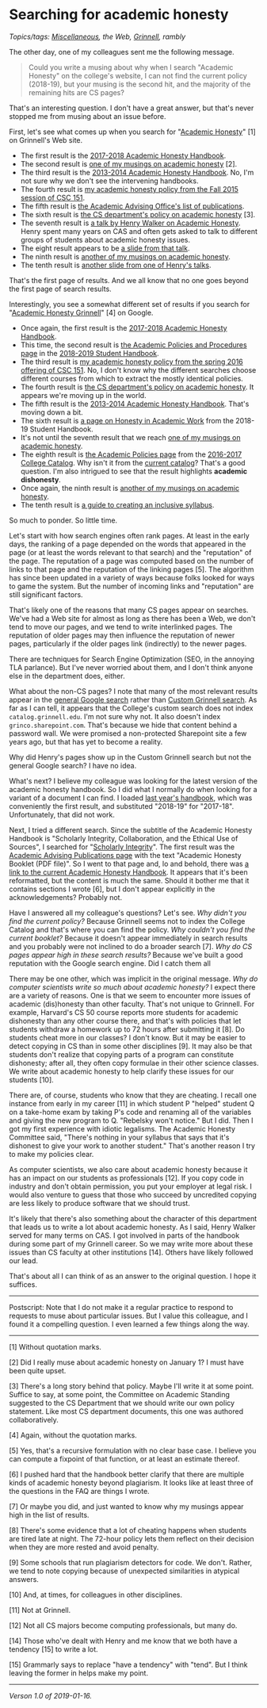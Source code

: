 Searching for academic honesty
==============================

*Topics/tags: [Miscellaneous](index-misc), the Web, [Grinnell](index-grinnell), rambly*

The other day, one of my colleagues sent me the following message.

> Could you write a musing about why when I search "Academic Honesty" on the college's website, I can not find the current policy (2018-19), but your musing is the second hit, and the majority of the remaining hits are CS pages?

That's an interesting question.  I don't have a great answer, but that's
never stopped me from musing about an issue before.

First, let's see what comes up when you search for "[Academic Honesty](https://www.grinnell.edu/search?q=Academic+Honesty)" [1] on Grinnell's Web site.

* The first result is the [2017-2018 Academic Honesty Handbook](https://www.grinnell.edu/sites/default/files/documents/AcademicHonesty_2017-18.pdf).
* The second result is [one of my musings on academic honesty](https://www.cs.grinnell.edu/~rebelsky/musings/academic-honesty-2018-01-01) [2].
* The third result is the [2013-2014 Academic Honesty Handbook](https://www.grinnell.edu/sites/default/files/documents/AcadHonestyBklt_2013-14.pdf).  No, I'm not sure why we don't see the intervening handbooks.
* The fourth result is [my academic honesty policy from the Fall 2015 session of CSC 151](http://www.cs.grinnell.edu/~rebelsky/Courses/CSC151/2015F/handouts/academic-honesty.html).
* The fifth result is [the Academic Advising Office's list of publications](https://www.grinnell.edu/about/offices-services/academic-advising/publications).
* The sixth result is [the CS department's policy on academic honesty](https://www.cs.grinnell.edu/academic-honesty-policy) [3].
* The seventh result is [a talk by Henry Walker on Academic Honesty](https://www.cs.grinnell.edu/~walker/talks/academic-honesty-tutorial-miller/).  Henry spent many years on CAS and often gets asked to talk to different groups of students about academic honesty issues.
* The eight result appears to be [a slide from that talk](http://www.cs.grinnell.edu/~walker/talks/academic-honesty-tutorial-miller/process-1.html).
* The ninth result is [another of my musings on academic honesty](https://www.cs.grinnell.edu/~rebelsky/musings/academic-honesty-2017-05-07).
* The tenth result is [another slide from one of Henry's talks](https://www.cs.grinnell.edu/~walker/talks/academic-honesty-intro/title-2.html).

That's the first page of results.  And we all know that no one goes
beyond the first page of search results.

Interestingly, you see a somewhat different set of results
if you search for "[Academic Honesty Grinnell](https://www.google.com/search?q=Academic+Honesty+Grinnell)" [4] on Google.

* Once again, the first result is the [2017-2018 Academic Honesty Handbook](https://www.grinnell.edu/sites/default/files/documents/AcademicHonesty_2017-18.pdf).
* This time, the second result is [the Academic Policies and Procedures page](https://catalog.grinnell.edu/content.php?catoid=12&navoid=2537) in the [2018-2019 Student Handbook](https://catalog.grinnell.edu/index.php?catoid=12).
* The third result is [my academic honesty policy from the spring 2016 offering of CSC 151](http://www.cs.grinnell.edu/~rebelsky/courses/CSC151/2016S/handouts/academic-honesty.html).  No, I don't know why the different searches choose different courses from which to extract the mostly identical policies.
* The fourth result is [the CS department's policy on academic honesty](https://www.cs.grinnell.edu/academic-honesty-policy).  It appears we're moving up in the world.
* The fifth result is the [2013-2014 Academic Honesty Handbook](https://www.grinnell.edu/sites/default/files/documents/AcadHonestyBklt_2013-14.pdf).  That's moving down a bit.
* The sixth result is [a page on Honesty in Academic Work](https://catalog.grinnell.edu/content.php?catoid=12&navoid=3645) from the 2018-19 Student Handbook.
* It's not until the seventh result that we reach [one of my musings on academic honesty](https://www.cs.grinnell.edu/~rebelsky/musings/academic-honesty-2018-01-01).
* The eighth result is [the Academic Policies page](https://catalog.grinnell.edu/content.php?catoid=16&navoid=3319) from the [2016-2017 College Catalog](https://catalog.grinnell.edu/index.php?catoid=16).  Why isn't it from the [current catalog](https://catalog.grinnell.edu/content.php?catoid=20)?  That's a good question.  I'm also intrigued to see that the result highlights **academic dishonesty**.
* Once again, the ninth result is [another of my musings on academic honesty](https://www.cs.grinnell.edu/~rebelsky/musings/academic-honesty-2017-05-07).  
* The tenth result is [a guide to creating an inclusive syllabus](https://www.grinnell.edu/creating-inclusive-syllabus).

So much to ponder.  So little time.

Let's start with how search engines often rank pages.  At least in the
early days, the ranking of a page depended on the words that appeared
in the page (or at least the words relevant to that search) and the
"reputation" of the page.  The reputation of a page was computed based on
the number of links to that page and the reputation of the linking pages
[5].  The algorithm has since been updated in a variety of ways because
folks looked for ways to game the system.  But the number of incoming
links and "reputation" are still significant factors.

That's likely one of the reasons that many CS pages appear on searches.
We've had a Web site for almost as long as there has been a Web, we
don't tend to move our pages, and we tend to write interlinked pages.
The reputation of older pages may then influence the reputation of
newer pages, particularly if the older pages link (indirectly) to the
newer pages.

There are techniques for Search Engine Optimization (SEO, in the annoying
TLA parlance).  But I've never worried about them, and I don't think
anyone else in the department does, either.

What about the non-CS pages?  I note that many of
the most relevant results appear in the [general Google
search](https://www.google.com/search?q=Academic+Honesty+Grinnell)
rather than [Custom Grinnell
search](https://www.grinnell.edu/search?q=Academic+Honesty).  As far
as I can tell, it appears that the College's custom search does not
index `catalog.grinnell.edu`.  I'm not sure why not.  It also doesn't
index `grinco.sharepoint.com`.  That's because we hide that content
behind a password wall.  We were promised a non-protected Sharepoint
site a few years ago, but that has yet to become a reality.

Why did Henry's pages show up in the Custom Grinnell search but not
the general Google search?  I have no idea.

What's next?  I believe my colleague was looking for the latest version of
the academic honesty handbook.  So I did what I normally do when
looking for a variant of a document I can find.  I loaded [last year's
handbook](https://www.grinnell.edu/sites/default/files/documents/AcademicHonesty_2017-18.pdf),
which was conveniently the first result, and substituted "2018-19" for
"2017-18".  Unfortunately, that did not work.

Next, I tried a different search.  Since the subtitle of the
Academic Honesty Handbook is "Scholarly Integrity, Collaboration,
and the Ethical Use of Sources", I searched for "[Scholarly
Integrity](https://www.grinnell.edu/search?q=Scholarly%20Integrity)".
The first result was the [Academic Advising Publications page](https://www.grinnell.edu/about/offices-services/academic-advising/publications) with the
text "Academic Honesty Booklet (PDF file)".  So I went to that page
and, lo and behold, there was [a link to the current Academic Honesty
Handbook](https://www.grinnell.edu/sites/default/files/docs/2018-08/Academic_Honesty%20booklet%202018-19.pdf).  It appears that it's been reformatted,
but the content is much the same.  Should it bother me that it contains
sections I wrote [6], but I don't appear explicitly in the acknowledgements?
Probably not.

Have I answered all my colleague's questions?  Let's see. _Why didn't
you find the current policy?_  Because Grinnell seems not to index the
College Catalog and that's where you can find the policy.  _Why couldn't
you find the current booklet?_  Because it doesn't appear immediately
in search results and you probably were not inclined to do a broader
search [7].  _Why do CS pages appear high in these search results?_
Because we've built a good reputation with the Google search engine.
Did I catch them all

There may be one other, which was implicit in the original message.
_Why do computer scientists write so much about academic honesty?_  I
expect there are a variety of reasons.  One is that we seem to encounter
more issues of academic (dis)honesty than other faculty.  That's not
unique to Grinnell.  For example, Harvard's CS 50 course reports more
students for academic dishonesty than any other course there, and
that's with policies that let students withdraw a homework up to 72
hours after submitting it [8].  Do students cheat more in our classes?
I don't know.  But it may be easier to detect copying in CS than in
some other disciplines [9].  It may also be that students don't realize
that copying parts of a program can constitute dishonesty; after all,
they often copy formulae in their other science classes.  We write about
academic honesty to help clarify these issues for our students [10].

There are, of course, students who know that they are cheating.  I recall
one instance from early in my career [11] in which student P "helped"
student Q on a take-home exam by taking P's code and renaming all of the
variables and giving the new program to Q.  "Rebelsky won't notice."
But I did.  Then I got my first experience with idiotic legalisms.
The Academic Honesty Committee said, "There's nothing in your syllabus
that says that it's dishonest to give your work to another student."
That's another reason I try to make my policies clear.

As computer scientists, we also care about academic honesty because
it has an impact on our students as professionals [12].  If you copy
code in industry and don't obtain permission, you put your employer
at legal risk.  I would also venture to guess that those who succeed
by uncredited copying are less likely to produce software that we
should trust.

It's likely that there's also something about the character of this
department that leads us to write a lot about academic honesty.  As I
said, Henry Walker served for many terms on CAS.  I got involved in parts
of the handbook during some part of my Grinnell career.  So we may write
more about these issues than CS faculty at other institutions [14].
Others have likely followed our lead.

That's about all I can think of as an answer to the original question.
I hope it suffices.

---

Postscript: Note that I do not make it a regular practice to respond
to requests to muse about particular issues.  But I value this colleague,
and I found it a compelling question.  I even learned a few things 
along the way.

---

[1] Without quotation marks.

[2] Did I really muse about academic honesty on January 1?  I must have
been quite upset.

[3] There's a long story behind that policy.  Maybe I'll write it at some
point.  Suffice to say, at some point, the Committee on Academic Standing
suggested to the CS Department that we should write our own policy 
statement.  Like most CS department documents, this one was authored
collaboratively.

[4] Again, without the quotation marks.

[5] Yes, that's a recursive formulation with no clear base case.  I
believe you can compute a fixpoint of that function, or at least an
estimate thereof.

[6] I pushed hard that the handbook better clarify that there are multiple
kinds of academic honesty beyond plagiarism.  It looks like at least
three of the questions in the FAQ are things I wrote.

[7] Or maybe you did, and just wanted to know why my musings appear
high in the list of results.

[8] There's some evidence that a lot of cheating happens when students
are tired late at night.  The 72-hour policy lets them reflect on their
decision when they are more rested and avoid penalty.

[9] Some schools that run plagiarism detectors for code.  We don't.
Rather, we tend to note copying because of unexpected similarities in
atypical answers.

[10] And, at times, for colleagues in other disciplines.

[11] Not at Grinnell.

[12] Not all CS majors become computing professionals, but many do.

[14] Those who've dealt with Henry and me know that we both have a
tendency [15] to write a lot.

[15] Grammarly says to replace "have a tendency" with "tend".  But I
think leaving the former in helps make my point.

---

*Verson 1.0 of 2019-01-16.*
